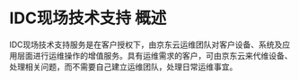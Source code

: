 # IDC现场技术支持 概述
IDC现场技术支持服务是在客户授权下，由京东云运维团队对客户设备、系统及应用层面进行运维操作的增值服务。具有运维需求的客户，可由京东云来代维设备、处理相关问题，而不需要自己建立运维团队，处理日常运维事宜。
